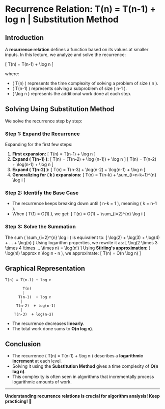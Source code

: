 # **Recurrence Relation: T(n) = T(n-1) + log n | Substitution Method**

## **Introduction**
A **recurrence relation** defines a function based on its values at smaller inputs. In this lecture, we analyze and solve the recurrence:

\[ T(n) = T(n-1) + \log n \]

where:
- \( T(n) \) represents the time complexity of solving a problem of size \( n \).
- \( T(n-1) \) represents solving a subproblem of size \( n-1 \).
- \( \log n \) represents the additional work done at each step.

## **Solving Using Substitution Method**
We solve the recurrence step by step:

### **Step 1: Expand the Recurrence**
Expanding for the first few steps:
1. **First expansion:**
   \[ T(n) = T(n-1) + \log n \]
2. **Expand \( T(n-1) \):**
   \[ T(n) = (T(n-2) + \log (n-1)) + \log n \]
   \[ T(n) = T(n-2) + \log(n-1) + \log n \]
3. **Expand \( T(n-2) \):**
   \[ T(n) = T(n-3) + \log(n-2) + \log(n-1) + \log n \]
4. **Generalizing for \( k \) expansions:**
   \[ T(n) = T(n-k) + \sum_{i=n-k+1}^{n} \log i \]

### **Step 2: Identify the Base Case**
- The recurrence keeps breaking down until \( n-k = 1 \), meaning \( k = n-1 \).
- When \( T(1) = O(1) \), we get:
  \[ T(n) = O(1) + \sum_{i=2}^{n} \log i \]

### **Step 3: Solve the Summation**
The sum \( \sum_{i=2}^{n} \log i \) is equivalent to:
\[ \log(2) + \log(3) + \log(4) + ... + \log(n) \]
Using logarithm properties, we rewrite it as:
\[ \log(2 \times 3 \times 4 \times ... \times n) = \log(n!) \]
Using **Stirling's approximation**:  \( \log(n!) \approx n \log n - n \), we approximate:
\[ T(n) = O(n \log n) \]

## **Graphical Representation**
```
T(n) = T(n-1) + log n

        T(n)
        |
      T(n-1)  + log n
       |
     T(n-2)  + log(n-1)
       |
    T(n-3)  + log(n-2)
```
- The recurrence decreases **linearly**.
- The total work done sums to **O(n log n)**.

## **Conclusion**
- The recurrence \( T(n) = T(n-1) + \log n \) describes a **logarithmic increment** at each level.
- Solving it using the **Substitution Method** gives a time complexity of **O(n log n)**.
- This complexity is often seen in algorithms that incrementally process logarithmic amounts of work.

---
**Understanding recurrence relations is crucial for algorithm analysis! Keep practicing! 🚀**


